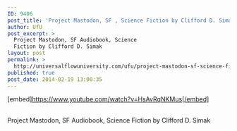 ```yaml
---
ID: 9406
post_title: 'Project Mastodon, SF , Science Fiction by Clifford D. Simak #UfU'
author: UfU
post_excerpt: >
  Project Mastodon, SF Audiobook, Science
  Fiction by Clifford D. Simak
layout: post
permalink: >
  http://universalflowuniversity.com/ufu/project-mastodon-sf-science-fiction-by-clifford-d-simak-ufu/
published: true
post_date: 2014-02-19 13:00:35
---
```

[embed]https://www.youtube.com/watch?v=HsAvRqNKMus[/embed]</br></br>
<p>Project Mastodon, SF Audiobook, Science Fiction by Clifford D. Simak</p>